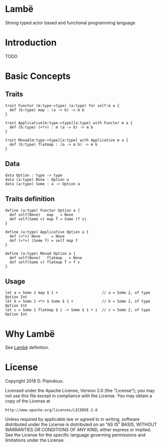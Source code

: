 # Lambë 

Strong typed actor based and functional programming language

# Introduction

TODO

# Basic Concepts

## Traits

``` 
trait Functor (m:type->type) (a:type) for self:m a {
  def (b:type) map : (a -> b) -> m b
}

trait Applicative[m:type->type][a:type] with Functor m a {
  def (b:type) (<*>) : m (a -> b) -> m b
}

trait Monad[m:type->type][a:type] with Applicative m a {
  def (b:type) flatmap : (a -> m b) -> m b
}
```

## Data

```
data Option : type -> type
data (a:type) None : Option a
data (a:type) Some : a -> Option a
```

## Traits definition

```
define (a:type) Functor Option a {
  def self(None)   map _ = None
  def self(Some v) map f = Some (f v)
}

define (a:type) Applicative Option a {
  def (<*>) None     = None
  def (<*>) (Some f) = self map f
}

define (a:type) Monad Option a {
  def self(None)   flatmap _ = None
  def self(Some v) flatmap f = f v
}
```

## Usage

```
let a = Some 1 map $ 1 +                    // a = Some 2, of type Option Int 
let b = Some 1 <*> $ Some $ 1 +             // b = Some 2, of type Option Int 
let c = Some 1 flatmap $ i -> Some $ 1 + i  // c = Some 2, of type Option Int 
```

# Why Lambë

See [Lambë](http://tolkiengateway.net/wiki/Lambë) definition.

# License

Copyright 2018 D. Plaindoux.

Licensed under the Apache License, Version 2.0 (the "License");
you may not use this file except in compliance with the License.
You may obtain a copy of the License at

    http://www.apache.org/licenses/LICENSE-2.0

Unless required by applicable law or agreed to in writing, software
distributed under the License is distributed on an "AS IS" BASIS,
WITHOUT WARRANTIES OR CONDITIONS OF ANY KIND, either express or implied.
See the License for the specific language governing permissions and
limitations under the License.
